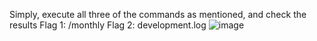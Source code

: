 Simply, execute all three of the commands as mentioned, and check the results
Flag 1: /monthly
Flag 2: development.log
![image](https://github.com/shiroroc/Walkthrough-Jr-Penetration-Tester/assets/166932167/97108d9e-13e8-4c07-a288-78092d8916ce)
